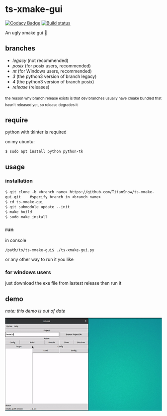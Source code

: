 # ts-xmake-gui

[![Codacy Badge](https://api.codacy.com/project/badge/Grade/3e71f53ba7774984929858de3490f1d9)](https://www.codacy.com/app/TitanSnow/ts-xmake-gui?utm_source=github.com&utm_medium=referral&utm_content=TitanSnow/ts-xmake-gui&utm_campaign=badger)
[![Build status](https://ci.appveyor.com/api/projects/status/4rvf8go6kjy6ds9l?svg=true)](https://ci.appveyor.com/project/TitanSnow/ts-xmake-gui)

An ugly xmake gui :beer:

## branches

* *legacy* (not recommended)
* *posix* (for posix users, recommended)
* *nt* (for Windows users, recommended)
* *3* (the python3 version of branch legacy)
* *4* (the python3 version of branch posix)
* *release* (releases)

<sub>the reason why branch release exists is that dev branches usually have xmake bundled that hasn't released yet, so release degrades it</sub>

## require
python with tkinter is required

on my ubuntu:
```console
$ sudo apt install python python-tk
```

## usage
### installation
```console
$ git clone -b <branch_name> https://github.com/TitanSnow/ts-xmake-gui.git    #specify branch in <branch_name>
$ cd ts-xmake-gui
$ git submodule update --init
$ make build
$ sudo make install
```

### run
in console
```
/path/to/ts-xmake-gui$ ./ts-xmake-gui.py
```
or any other way to run it you like

### for windows users
just download the exe file from lastest release then run it

## demo
*note: this demo is out of date*

![demo.gif](docs/demo.gif)
